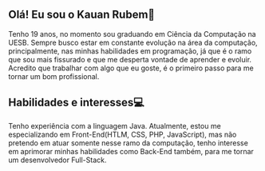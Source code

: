 ## Olá! Eu sou o Kauan Rubem👋

Tenho 19 anos, no momento sou graduando em Ciência da Computação na UESB. Sempre busco estar em constante evolução na área da computação, principalmente, nas minhas habilidades em programação, já que é o ramo que sou mais fissurado e que me desperta vontade de aprender e evoluir. Acredito que trabalhar com algo que eu goste, é o primeiro passo para me tornar um bom profissional.

## Habilidades e interesses💻
Tenho experiência com a linguagem Java. Atualmente, estou me especializando em Front-End(HTLM, CSS, PHP, JavaScript), mas não pretendo em atuar somente nesse ramo da computação, tenho interesse em aprimorar minhas habilidades como Back-End também, para me tornar um desenvolvedor Full-Stack.




